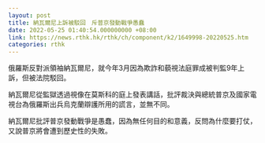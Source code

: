 ```yaml
---
layout: post
title: 納瓦爾尼上訴被駁回　斥普京發動戰爭愚蠢
date: 2022-05-25 01:40:54.000000000 +08:00
link: https://news.rthk.hk/rthk/ch/component/k2/1649998-20220525.htm
categories: rthk
---
```


俄羅斯反對派領袖納瓦爾尼，就今年3月因為欺詐和藐視法庭罪成被判監9年上訴，但被法院駁回。

納瓦爾尼從監獄透過視像在莫斯科的庭上發表講話，批評裁決與總統普京及國家電視台為俄羅斯出兵烏克蘭辯護所用的謊言，並無不同。

納瓦爾尼批評普京發動戰爭是愚蠢，因為無任何目的和意義，反問為什麼要打仗，又說普京將會遭到歷史性的失敗。
